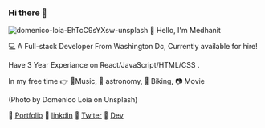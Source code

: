 ### Hi there 👋
![domenico-loia-EhTcC9sYXsw-unsplash](https://user-images.githubusercontent.com/70830116/109610278-8c593000-7afa-11eb-9344-bc3090a559f8.jpg)
:wave:
Hello, I'm Medhanit

:computer: A Full-stack Developer From Washington Dc, Currently available for hire!

Have 3 Year Experiance on  React/JavaScript/HTML/CSS .

In my free time :point_right:
:musical_score:Music, :telescope: astronomy, :bicyclist: Biking,  :camera:  Movie

(Photo by Domenico Loia on Unsplash)

:large_blue_diamond:    [Portfolio](https://developermed.com/)
:large_blue_diamond:    [linkdin](https://www.linkedin.com/in/medhanit-endale-15b7861b6/)
:large_blue_diamond:    [Twiter](https://twitter.com/home)
:large_blue_diamond:    [Dev](https://dev.to/medendale)

